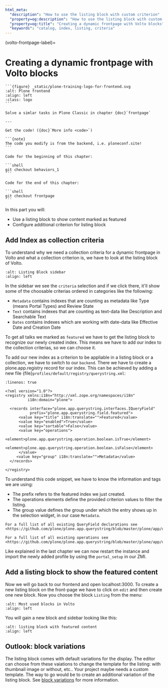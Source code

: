 ```yaml
---
html_meta:
  "description": "How to use the listing block with custom criterion"
  "property=og:description": "How to use the listing block with custom criterion"
  "property=og:title": "Creating a dynamic frontpage with Volto blocks"
  "keywords": "catalog, index, listing, criteria"
---
```


(volto-frontpage-label)=

# Creating a dynamic frontpage with Volto blocks

````{sidebar} Plone Frontend Chapter
```{figure} _static/plone-training-logo-for-frontend.svg
:alt: Plone frontend 
:align: left
:class: logo
```

Solve a simlar tasks in Plone Classic in chapter {doc}`frontpage`

---

Get the code! ({doc}`More info <code>`)

```{note}
The code you modify is from the backend, i.e. ploneconf.site!
```

Code for the beginning of this chapter:

```shell
git checkout behaviors_1
```

Code for the end of this chapter:

```shell
git checkout frontpage
```
````

In this part you will:

- Use a listing block to show content marked as featured
- Configure additional criterion for listing block

## Add Index as collection criteria

To understand why we need a collection criteria for a dynamic frontpage in Volto and what a collection criterion is, we have to look at the listing block of Volto.

```{figure} _static/volto_frontpage.png
:alt: Listing Block sidebar
:align: left
```

In the sidebar we see the `criteria` selection and if we click there, it'll show some of the choosable criterias ordered in categories like the following:

- `Metadata` contains indexes that are counting as metadata like Type (means Portal Types) and Review State
- `Text` contains indexes that are counting as text-data like Description and Searchable Text
- `Dates` contains indexes which are working with date-data like Effective Date and Creation Date

To get all talks we marked as `featured` we have to get the listing block to recognize our newly created index.
This means we have to add our index to the collection criterias, so we can choose it.

To add our new index as a criterion to be appliable in a listing block or a collection, we have to switch to our `backend`. There we have to create a plone.app.registry record for our index. This can be achieved by adding a new file {file}`profiles/default/registry/querystring.xml`:

```{code-block} xml
:linenos: true

<?xml version="1.0"?>
<registry xmlns:i18n="http://xml.zope.org/namespaces/i18n"
          i18n:domain="plone">

  <records interface="plone.app.querystring.interfaces.IQueryField"
           prefix="plone.app.querystring.field.featured">
      <value key="title" i18n:translate="">Featured</value>
      <value key="enabled">True</value>
      <value key="sortable">False</value>
      <value key="operations">
          <element>plone.app.querystring.operation.boolean.isTrue</element>
          <element>plone.app.querystring.operation.boolean.isFalse</element>
      </value>
     <value key="group" i18n:translate="">Metadata</value>
  </records>

</registry>
```

To understand this code snippet, we have to know the information and tags we are using:

- The prefix refers to the featured index we just created.
- The operations elements define the provided criterion values to filter the listing.
- The group value defines the group under which the entry shows up in the selection widget, in our case `Metadata`.

```{note}
For a full list of all existing QueryField declarations see <https://github.com/plone/plone.app.querystring/blob/master/plone/app/querystring/profiles/default/registry.xml#L245>
```

```{note}
For a full list of all existing operations see <https://github.com/plone/plone.app.querystring/blob/master/plone/app/querystring/profiles/default/registry.xml#L1>
```

Like explained in the last chapter we can now restart the instance and import the newly added profile by using the `portal_setup` in our ZMI.


## Add a listing block to show the featured content

Now we will go back to our frontend and open localhost:3000.
To create a new listing block on the front-page we have to click on `edit` and then create one new block.
Now you choose the block `Listing` from the menu:

```{figure} _static/volto_frontpage_1.png
:alt: Most used blocks in Volto
:align: left
```

You will gain a new block and sidebar looking like this:

```{figure} _static/volto_frontpage_3.png
:alt: listing block with featured content
:align: left
```

## Outlook: block variations

The listing block comes with default variations for the display. The editor can choose from these vaiations to change the template for the listing: with thumbnail image or without, etc.. Your project maybe needs a custom template. The way to go would be to create an additional variation of the listing block. See [block variations](https://docs.voltocms.com/blocks/extensions/#block-variations) for more information.

